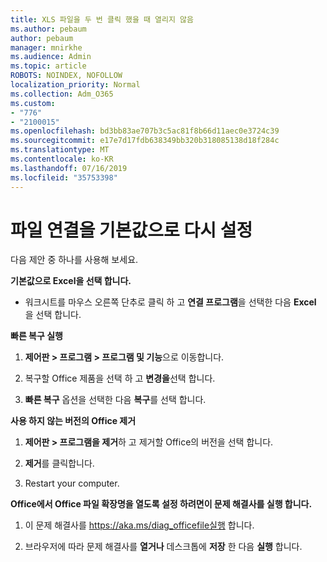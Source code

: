 ```yaml
---
title: XLS 파일을 두 번 클릭 했을 때 열리지 않음
ms.author: pebaum
author: pebaum
manager: mnirkhe
ms.audience: Admin
ms.topic: article
ROBOTS: NOINDEX, NOFOLLOW
localization_priority: Normal
ms.collection: Adm_O365
ms.custom:
- "776"
- "2100015"
ms.openlocfilehash: bd3bb83ae707b3c5ac81f8b66d11aec0e3724c39
ms.sourcegitcommit: e17e7d17fdb638349bb320b318085138d18f284c
ms.translationtype: MT
ms.contentlocale: ko-KR
ms.lasthandoff: 07/16/2019
ms.locfileid: "35753398"
---
```

# <a name="setting-file-associations-back-to-defaults"></a>파일 연결을 기본값으로 다시 설정

다음 제안 중 하나를 사용해 보세요.

**기본값으로 Excel을 선택 합니다.**

* 워크시트를 마우스 오른쪽 단추로 클릭 하 고 **연결 프로그램**을 선택한 다음 **Excel** 을 선택 합니다.

**빠른 복구 실행**

1. **제어판 > 프로그램 > 프로그램 및 기능**으로 이동합니다.

2. 복구할 Office 제품을 선택 하 고 **변경을**선택 합니다.

3. **빠른 복구** 옵션을 선택한 다음 **복구**를 선택 합니다.

**사용 하지 않는 버전의 Office 제거**

1. **제어판 > 프로그램을 제거**하 고 제거할 Office의 버전을 선택 합니다.

2. **제거**를 클릭합니다.

3. Restart your computer.

**Office에서 Office 파일 확장명을 열도록 설정 하려면이 문제 해결사를 실행 합니다.**

1. 이 문제 해결사를 https://aka.ms/diag_officefile실행 합니다.

2. 브라우저에 따라 문제 해결사를 **열거나** 데스크톱에 **저장** 한 다음 **실행** 합니다.
